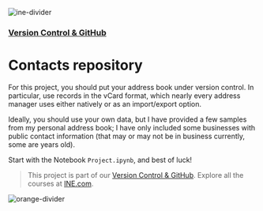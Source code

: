 ![ine-divider](https://user-images.githubusercontent.com/7065401/92672068-398e8080-f2ee-11ea-82d6-ad53f7feb5c0.png)

### [Version Control & GitHub](https://my.ine.com/course/version-control-github/19e25202-1adb-46a5-b0d5-97c052a9bb35)

# Contacts repository

For this project, you should put your address book under version control. In particular, use records in the vCard format, which nearly every address manager uses either natively or as an import/export option.

Ideally, you should use your own data, but I have provided a few samples from my personal address book; I have only included some businesses with public contact information (that may or may not be in business currently, some are years old).

Start with the Notebook `Project.ipynb`, and best of luck!

> This project is part of our [Version Control & GitHub](https://my.ine.com/course/version-control-github/19e25202-1adb-46a5-b0d5-97c052a9bb35). Explore all the courses at [INE.com](https://ine.com/).

![orange-divider](https://user-images.githubusercontent.com/7065401/92672455-187a5f80-f2ef-11ea-890c-40be9474f7b7.png)
